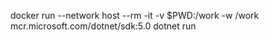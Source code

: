 docker run --network host --rm -it -v $PWD:/work -w /work mcr.microsoft.com/dotnet/sdk:5.0 dotnet run
